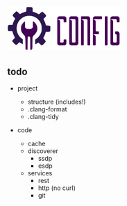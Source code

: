 # ![config](doc/images/project-logo-wide.png)

## todo
* project
  * structure (includes!)
  * .clang-format
  * .clang-tidy

* code
  * cache
  * discoverer
    * ssdp
    * esdp
  * services
    * rest
    * http (no curl)
    * git
